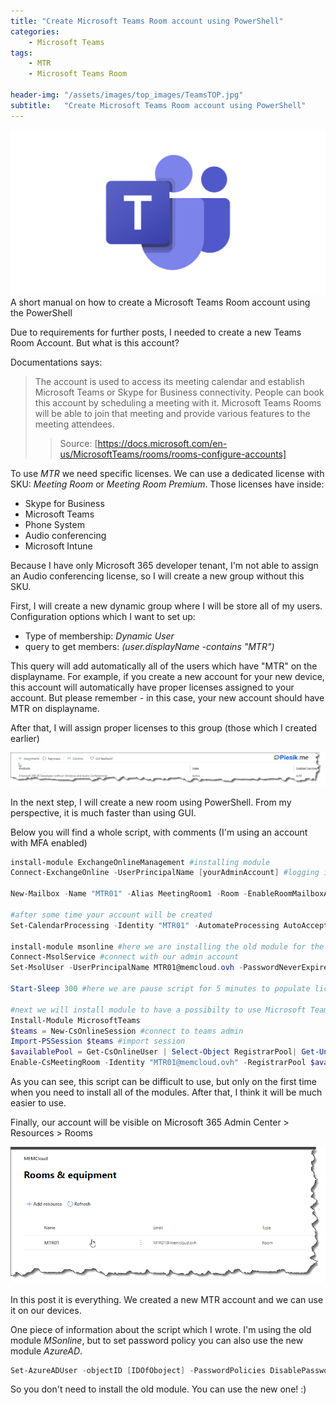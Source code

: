 ```yaml
---
title: "Create Microsoft Teams Room account using PowerShell"
categories:
    - Microsoft Teams
tags:
    - MTR
    - Microsoft Teams Room

header-img: "/assets/images/top_images/TeamsTOP.jpg"
subtitle:   "Create Microsoft Teams Room account using PowerShell"
---
```


![Create Microsoft Teams Room account using PowerShell](/assets/images/top_images/TeamsTOP.jpg)A short manual on how to create a Microsoft Teams Room account using the PowerShell

Due to requirements for further posts, I needed to create a new Teams Room Account. But what is this account?

Documentations says:
> The account is used to access its meeting calendar and establish Microsoft Teams or Skype for Business connectivity. People can book this account by scheduling a meeting with it. Microsoft Teams Rooms will be able to join that meeting and provide various features to the meeting attendees.
> > Source: [https://docs.microsoft.com/en-us/MicrosoftTeams/rooms/rooms-configure-accounts]

To use *MTR* we need specific licenses. We can use a dedicated license with SKU: *Meeting Room* or *Meeting Room Premium*. Those licenses have inside:

* Skype for Business
* Microsoft Teams
* Phone System
* Audio conferencing
* Microsoft Intune

Because I have only Microsoft 365 developer tenant, I'm not able to assign an Audio conferencing license, so I will create a new group without this SKU.

First, I will create a new dynamic group where I will be store all of my users. Configuration options which I want to set up:

* Type of membership: *Dynamic User*
* query to get members: *(user.displayName -contains "MTR")*

This query will add automatically all of the users which have "MTR" on the displayname. For example, if you create a new account for your new device, this account will automatically have proper licenses assigned to your account. But please remember - in this case, your new account should have MTR on displayname.

After that, I will assign proper licenses to this group (those which I created earlier)

![Create Microsoft Teams Room account using PowerShell](/assets/images/posts/2021/MTR-01/01.png)

In the next step, I will create a new room using PowerShell. From my perspective, it is much faster than using GUI.

Below you will find a whole script, with comments (I'm using an account with MFA enabled)

```powershell
install-module ExchangeOnlineManagement #installing module
Connect-ExchangeOnline -UserPrincipalName [yourAdminAccount] #logging in to Exchange module

New-Mailbox -Name "MTR01" -Alias MeetingRoom1 -Room -EnableRoomMailboxAccount $true -MicrosoftOnlineServicesID MTR01@memcloud.ovh -RoomMailboxPassword (ConvertTo-SecureString -String 'OurPasswordForConferenceRoom' -AsPlainText -Force) #creating a new account. Remember to change your password!

#after some time your account will be created
Set-CalendarProcessing -Identity "MTR01" -AutomateProcessing AutoAccept -AddOrganizerToSubject $false -DeleteComments $false -DeleteSubject $false -RemovePrivateProperty $false -AddAdditionalResponse $true -AdditionalResponse "Your meeting was scheduled. In any of questions, please contact with HelpDesk team." #Now we are setting up to automatically accept invites and set providing automatically reply with information that meeting was scheduled etc...

install-module msonline #here we are installing the old module for the Azure Active directory.
Connect-MsolService #connect with our admin account
Set-MsolUser -UserPrincipalName MTR01@memcloud.ovh -PasswordNeverExpires $true #set password to never expire

Start-Sleep 300 #here we are pause script for 5 minutes to populate licenses

#next we will install module to have a possibilty to use Microsoft Teams with PowerShell
Install-Module MicrosoftTeams
$teams = New-CsOnlineSession #connect to teams admin
Import-PSSession $teams #import session
$availablePool = Get-CsOnlineUser | Select-Object RegistrarPool| Get-Unique #get all RegistrarPool which is needen on the next step
Enable-CsMeetingRoom -Identity "MTR01@memcloud.ovh" -RegistrarPool $availablePool -SipAddressType EmailAddress
```

As you can see, this script can be difficult to use, but only on the first time when you need to install all of the modules. After that, I think it will be much easier to use.

Finally, our account will be visible on Microsoft 365 Admin Center > Resources > Rooms

![Create Microsoft Teams Room account using PowerShell](/assets/images/posts/2021/MTR-01/02.png)

In this post it is everything. We created a new MTR account and we can use it on our devices.

One piece of information about the script which I wrote. I'm using the old module *MSonline*, but to set password policy you can also use the new module *AzureAD*.

```powershell
Set-AzureADUser -objectID [IDOfOboject] -PasswordPolicies DisablePasswordExpiration
```

So you don't need to install the old module. You can use the new one! :)
